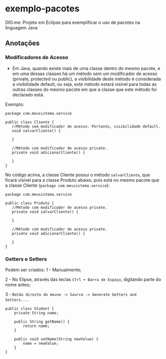 # exemplo-pacotes
DIO.me: Projeto em Eclipse para exemplificar o uso de pacotes na linguagem Java

## Anotações

### Modificadores de Acesso

 - Em Java, quando existe mais de uma classe dentro do mesmo pacote,
 e em uma dessas classes há um método sem um modificador de acesso (private, protected ou public),
 a visibilidade deste método é considerada a visibilidade default, ou seja, este método estará visível
 para todas as outras classes do mesmo pacote em que a classe que este método foi declarado está.
 
 Exemplo:
 
 ```
 package com.meusistema.service
 
 public class Cliente {
	//Método sem modificador de acesso. Portanto, visibilidade default.
	void salvarCliente() {
		
	}
	
	//Método com modificador de acesso private.
	private void adicionarCliente() {
		
	}
 }
 ```
 
 No código acima, a classe Cliente possui o método `salvarCliente`, que ficará visível para a classe Produto abaixo, pois está no mesmo pacote que a classe Cliente (`package com.meusistema.service`):
  
 ```
 package com.meusistema.service
 
 public class Produto {
	//Método com modificador de acesso private.
	private void salvarCliente() {
		
	}
	
	//Método com modificador de acesso private.
	private void adicionarCliente() {
		
	}
 }
 ```
### Getters e Setters

Podem ser criados:
1 - Manualmente;

2 - No Elipse, através das teclas `Ctrl + Barra de Espaço`, digitando parte do nome antes;

3 - `Botão direito do mouse -> Source -> Generate Getters and Setters...`.

```
public class Student {
	private String name;

	public String getName() {
		return name;
	}

	public void setName(String newValue) {
		name = newValue;
	}
}
```
